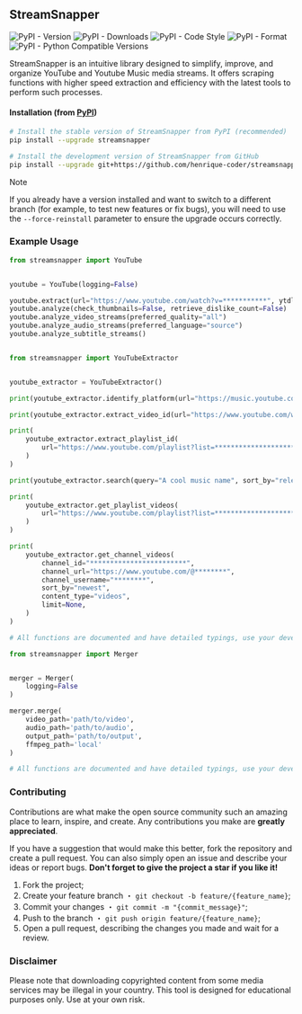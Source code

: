## StreamSnapper

![PyPI - Version](https://img.shields.io/pypi/v/streamsnapper?style=flat&logo=pypi&logoColor=blue&color=blue&link=https://pypi.org/project/streamsnapper)
![PyPI - Downloads](https://img.shields.io/pypi/dm/streamsnapper?style=flat&logo=pypi&logoColor=blue&color=blue&link=https://pypi.org/project/streamsnapper)
![PyPI - Code Style](https://img.shields.io/badge/code%20style-ruff-blue?style=flat&logo=ruff&logoColor=blue&color=blue&link=https://github.com/astral-sh/ruff)
![PyPI - Format](https://img.shields.io/pypi/format/streamsnapper?style=flat&logo=pypi&logoColor=blue&color=blue&link=https://pypi.org/project/streamsnapper)
![PyPI - Python Compatible Versions](https://img.shields.io/pypi/pyversions/streamsnapper?style=flat&logo=python&logoColor=blue&color=blue&link=https://pypi.org/project/streamsnapper)

StreamSnapper is an intuitive library designed to simplify, improve, and organize YouTube and Youtube Music media streams. It offers scraping functions with higher speed extraction and efficiency with the latest tools to perform such processes.

#### Installation (from [PyPI](https://pypi.org/project/streamsnapper))

```bash
# Install the stable version of StreamSnapper from PyPI (recommended)
pip install --upgrade streamsnapper

# Install the development version of StreamSnapper from GitHub
pip install --upgrade git+https://github.com/henrique-coder/streamsnapper.git@main
```

> [!Note]
> If you already have a version installed and want to switch to a different branch (for example, to test new features or fix bugs), you will need to use the `--force-reinstall` parameter to ensure the upgrade occurs correctly.

### Example Usage

```python
from streamsnapper import YouTube


youtube = YouTube(logging=False)

youtube.extract(url="https://www.youtube.com/watch?v=***********", ytdlp_data=None)
youtube.analyze(check_thumbnails=False, retrieve_dislike_count=False)
youtube.analyze_video_streams(preferred_quality="all")
youtube.analyze_audio_streams(preferred_language="source")
youtube.analyze_subtitle_streams()


from streamsnapper import YouTubeExtractor


youtube_extractor = YouTubeExtractor()

print(youtube_extractor.identify_platform(url="https://music.youtube.com/watch?v=***********"))

print(youtube_extractor.extract_video_id(url="https://www.youtube.com/watch?v=***********"))

print(
    youtube_extractor.extract_playlist_id(
        url="https://www.youtube.com/playlist?list=**********************************", include_private=False
    )
)

print(youtube_extractor.search(query="A cool music name", sort_by="relevance", results_type="video", limit=1))

print(
    youtube_extractor.get_playlist_videos(
        url="https://www.youtube.com/playlist?list=**********************************", limit=None
    )
)

print(
    youtube_extractor.get_channel_videos(
        channel_id="************************",
        channel_url="https://www.youtube.com/@********",
        channel_username="********",
        sort_by="newest",
        content_type="videos",
        limit=None,
    )
)

# All functions are documented and have detailed typings, use your development IDE to learn more.

```

```python
from streamsnapper import Merger


merger = Merger(
    logging=False
)

merger.merge(
    video_path='path/to/video',
    audio_path='path/to/audio',
    output_path='path/to/output',
    ffmpeg_path='local'
)

# All functions are documented and have detailed typings, use your development IDE to learn more.

```

### Contributing

Contributions are what make the open source community such an amazing place to learn, inspire, and create. Any contributions you make are **greatly appreciated**.

If you have a suggestion that would make this better, fork the repository and create a pull request. You can also simply open an issue and describe your ideas or report bugs. **Don't forget to give the project a star if you like it!**

1. Fork the project;
2. Create your feature branch ・ `git checkout -b feature/{feature_name}`;
3. Commit your changes ・ `git commit -m "{commit_message}"`;
4. Push to the branch ・ `git push origin feature/{feature_name}`;
5. Open a pull request, describing the changes you made and wait for a review.

### Disclaimer

Please note that downloading copyrighted content from some media services may be illegal in your country. This tool is designed for educational purposes only. Use at your own risk.
